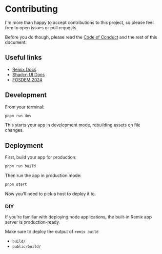 # Contributing

I'm more than happy to accept contributions to this project, so please feel free to open issues or pull requests.

Before you do though, please read the [Code of Conduct](CODE_OF_CONDUCT.md) and the rest of this document.

## Useful links

- [Remix Docs](https://remix.run/docs)
- [Shadcn UI Docs](https://ui.shadcn.com/)
- [FOSDEM 2024](https://fosdem.org/2024/)

## Development

From your terminal:

```sh
pnpm run dev
```

This starts your app in development mode, rebuilding assets on file changes.

## Deployment

First, build your app for production:

```sh
pnpm run build
```

Then run the app in production mode:

```sh
pnpm start
```

Now you'll need to pick a host to deploy it to.

### DIY

If you're familiar with deploying node applications, the built-in Remix app server is production-ready.

Make sure to deploy the output of `remix build`

- `build/`
- `public/build/`